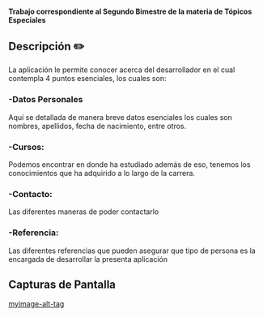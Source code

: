
 #### Trabajo correspondiente al Segundo Bimestre de la materia de Tópicos Especiales
 
 ## Descripción :pencil2:
 
 La aplicación le permite conocer acerca del desarrollador en el cual contempla 4 puntos esenciales, los cuales son:
 ### -Datos Personales
 Aquí se detallada de manera breve datos esenciales los cuales son nombres, apellidos, fecha de nacimiento, entre otros.
 ### -Cursos:
 Podemos encontrar en donde ha estudiado además de eso, tenemos los conocimientos que ha adquirido a lo largo de la carrera.
 ### -Contacto:
 Las diferentes maneras de poder contactarlo
 ### -Referencia:
 Las diferentes referencias que pueden asegurar que tipo de persona es la encargada de desarrollar la presenta aplicación
 
 ## Capturas de Pantalla
 
 [myimage-alt-tag](https://github.com/wendysoto/ProyectoChat_Android/blob/master/images/class.user.jpeg)

